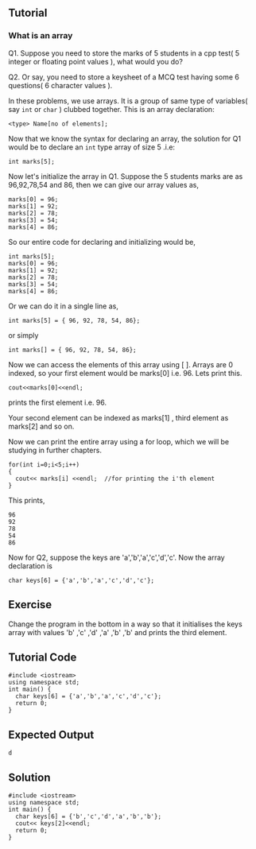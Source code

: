 Tutorial
--------

###  What is an array

Q1. Suppose you need to store the marks of 5 students in a cpp test( 5 integer or floating point values ), what would you do? 

Q2. Or say, you need to store a keysheet of a MCQ test having some 6 questions( 6 character values ).

In these problems, we use arrays. It is a group of same type of variables( say `int` or `char` ) clubbed together. This is an array declaration:

    <type> Name[no of elements];

Now that we know the syntax for declaring an array, the solution for Q1 would be to declare an `int` type array of size 5 .i.e:

    int marks[5];

Now let's initialize the array in Q1. Suppose the 5 students marks are as 96,92,78,54 and 86, then we can give our array values as,

    marks[0] = 96;
    marks[1] = 92;
    marks[2] = 78;
    marks[3] = 54;
    marks[4] = 86;

So our entire code for declaring and initializing would be,

    int marks[5];
    marks[0] = 96;
    marks[1] = 92;
    marks[2] = 78;
    marks[3] = 54;
    marks[4] = 86;

Or we can do it in a single line as,

    int marks[5] = { 96, 92, 78, 54, 86};

or simply

    int marks[] = { 96, 92, 78, 54, 86};

Now we can access the elements of this array using [ ]. Arrays are 0 indexed, so your first element would be marks[0] i.e. 96. Lets print this.

    cout<<marks[0]<<endl;
prints the first element i.e. 96.

Your second element can be indexed as marks[1] , third element as marks[2] and so on.

Now we can print the entire array using a for loop, which we will be studying in further chapters.

    for(int i=0;i<5;i++)
    {
      cout<< marks[i] <<endl;  //for printing the i'th element
    }
This prints,

    96
    92
    78
    54
    86

Now for Q2, suppose the keys are 'a','b','a','c','d','c'. Now the array declaration is

    char keys[6] = {'a','b','a','c','d','c'};

Exercise
--------

Change the program in the bottom in a way so that it initialises the keys array with values 'b' ,'c' ,'d' ,'a' ,'b' ,'b' and prints the third element. 

Tutorial Code
-------------

    #include <iostream>
    using namespace std;
    int main() {
      char keys[6] = {'a','b','a','c','d','c'};
      return 0;
    }

Expected Output
---------------

    
    d
    


Solution
--------

    #include <iostream>
    using namespace std;
    int main() {
      char keys[6] = {'b','c','d','a','b','b'};
      cout<< keys[2]<<endl;
      return 0;
    }
